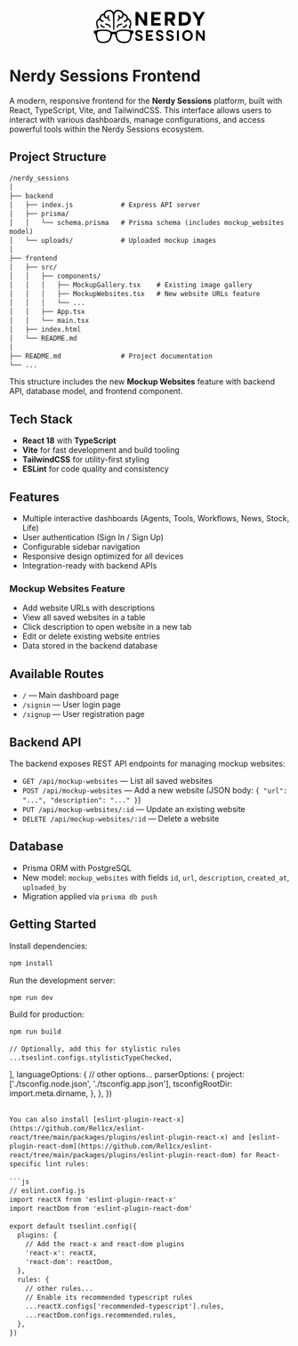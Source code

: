 <p align="center">
  <img src="src/assets/nerdy_sessions.svg" alt="Nerdy Sessions Logo" width="200"/>
</p>

# Nerdy Sessions Frontend

A modern, responsive frontend for the **Nerdy Sessions** platform, built with React, TypeScript, Vite, and TailwindCSS. This interface allows users to interact with various dashboards, manage configurations, and access powerful tools within the Nerdy Sessions ecosystem.

## Project Structure

```
/nerdy_sessions
│
├── backend
│   ├── index.js            # Express API server
│   ├── prisma/
│   │   └── schema.prisma   # Prisma schema (includes mockup_websites model)
│   └── uploads/            # Uploaded mockup images
│
├── frontend
│   ├── src/
│   │   ├── components/
│   │   │   ├── MockupGallery.tsx    # Existing image gallery
│   │   │   ├── MockupWebsites.tsx   # New website URLs feature
│   │   │   └── ...
│   │   ├── App.tsx
│   │   └── main.tsx
│   ├── index.html
│   └── README.md
│
├── README.md               # Project documentation
└── ...
```

This structure includes the new **Mockup Websites** feature with backend API, database model, and frontend component.

## Tech Stack

- **React 18** with **TypeScript**
- **Vite** for fast development and build tooling
- **TailwindCSS** for utility-first styling
- **ESLint** for code quality and consistency

## Features

- Multiple interactive dashboards (Agents, Tools, Workflows, News, Stock, Life)
- User authentication (Sign In / Sign Up)
- Configurable sidebar navigation
- Responsive design optimized for all devices
- Integration-ready with backend APIs

### Mockup Websites Feature

- Add website URLs with descriptions
- View all saved websites in a table
- Click description to open website in a new tab
- Edit or delete existing website entries
- Data stored in the backend database

## Available Routes

- `/` — Main dashboard page
- `/signin` — User login page
- `/signup` — User registration page

## Backend API

The backend exposes REST API endpoints for managing mockup websites:

- `GET /api/mockup-websites` — List all saved websites
- `POST /api/mockup-websites` — Add a new website (JSON body: `{ "url": "...", "description": "..." }`)
- `PUT /api/mockup-websites/:id` — Update an existing website
- `DELETE /api/mockup-websites/:id` — Delete a website

## Database

- Prisma ORM with PostgreSQL
- New model: `mockup_websites` with fields `id`, `url`, `description`, `created_at`, `uploaded_by`
- Migration applied via `prisma db push`

## Getting Started

Install dependencies:

```bash
npm install
```

Run the development server:

```bash
npm run dev
```

Build for production:

```bash
npm run build
```

    // Optionally, add this for stylistic rules
    ...tseslint.configs.stylisticTypeChecked,
  ],
  languageOptions: {
    // other options...
    parserOptions: {
      project: ['./tsconfig.node.json', './tsconfig.app.json'],
      tsconfigRootDir: import.meta.dirname,
    },
  },
})
```

You can also install [eslint-plugin-react-x](https://github.com/Rel1cx/eslint-react/tree/main/packages/plugins/eslint-plugin-react-x) and [eslint-plugin-react-dom](https://github.com/Rel1cx/eslint-react/tree/main/packages/plugins/eslint-plugin-react-dom) for React-specific lint rules:

```js
// eslint.config.js
import reactX from 'eslint-plugin-react-x'
import reactDom from 'eslint-plugin-react-dom'

export default tseslint.config({
  plugins: {
    // Add the react-x and react-dom plugins
    'react-x': reactX,
    'react-dom': reactDom,
  },
  rules: {
    // other rules...
    // Enable its recommended typescript rules
    ...reactX.configs['recommended-typescript'].rules,
    ...reactDom.configs.recommended.rules,
  },
})
